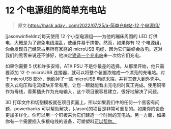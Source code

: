 # 12 个电源组的简单充电站

> 原文:[https://hack aday . com/2022/07/25/a-简单充电站-12 个电源组/](https://hackaday.com/2022/07/25/a-simple-charging-station-for-twelve-powerbanks/)

[jasonwinfieldnz]每天使用 12 个小型电源组——为他的蹦床周围的 LED 灯供电，大概是为了避免电线混乱，使组件易于携带。然而，如果你有 12 个电源组，你会发现自己经常占用所有家庭的 microUSB 电缆，因为它们最终会放电。这对我们的黑客来说还不够好，他决定[建造一个充电站](https://hackaday.io/project/186271-mega-charger)来一次给它们充电。

如果你需要 5 伏和许多安培，ATX PSU 不是你最差的选择。从那里开始，他只需要添加 12 个 microUSB 连接器，就可以将整个装置浓缩成一个漂亮的充电站。对于 microUSB 部分，他砍掉了一些 microUSB 电缆末端，并将其嵌入到外壳中。嵌入式电压和电流模块非常有用，让您一眼就能看出充电何时真正完成。使用铜带作为母线，香蕉插头作为充电输入，这个项目很容易建立，很好地解决了问题。

3D 打印文件和切割模板就在项目页面上，所以如果我们中的任何一个黑客有问题，powerbanks 可以帮助解决，[Jason]的项目是非常可重复的。如果你的设备更加多样化，你可以用一个钉板来为它们建造一个时尚的充电站。另一方面，如果你有一个需要插入多根电线的设备，可塑塑料[可以帮你。](https://hackaday.com/2015/07/03/computer-docking-plug-alleviates-docking-station-woes/)